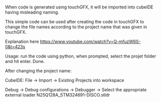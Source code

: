 When code is generated using touchGFX, it will be imported into cubeIDE having misleading naming.

This simple code can be used after creating the code in touchGFX to change the file names according to the project name that was given in touchGFX.

Explanation here https://www.youtube.com/watch?v=Q-mfuzW6S-0&t=423s

Usage: run the code using python, when prompted, select the projet folder and hit enter. Done.

After changing the project name:

CubeIDE: File -> Import -> Existing Projects into workspace

Debug -> Debug configurations -> Debugger -> Select the appropriate external loader N25Q128A_STM324691-DISCO.stldr
